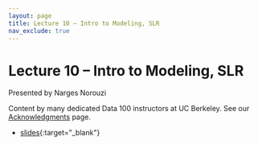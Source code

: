 ```yaml
---
layout: page
title: Lecture 10 – Intro to Modeling, SLR
nav_exclude: true
---
```


# Lecture 10 – Intro to Modeling, SLR

Presented by Narges Norouzi

Content by many dedicated Data 100 instructors at UC Berkeley. See our [Acknowledgments](../../acks) page.

- [slides](https://docs.google.com/presentation/d/1tJrUOo46oPH5oFtvEH8lAAPas4K7hLAvFdNFp4-e49M/edit?usp=sharing){:target="_blank"}
